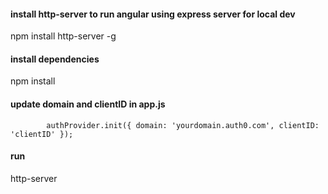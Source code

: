 #### install http-server to run angular using express server for local dev
npm install http-server -g
#### install dependencies
npm install
#### update domain and clientID in app.js
`        authProvider.init({
            domain: 'yourdomain.auth0.com',
            clientID: 'clientID'
        });`
#### run 
http-server

